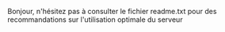 Bonjour, n'hésitez pas à consulter le fichier readme.txt pour des recommandations sur l'utilisation optimale du serveur 
